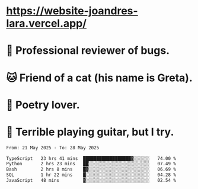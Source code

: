 # https://website-joandres-lara.vercel.app/
# 🐛 Professional reviewer of bugs.
# 🐱 Friend of a cat (his name is Greta).
# 📜 Poetry lover.
# 🎸 Terrible playing guitar, but I try.

<!--START_SECTION:waka-->

```txt
From: 21 May 2025 - To: 28 May 2025

TypeScript   23 hrs 41 mins  ██████████████████▓░░░░░░   74.00 %
Python       2 hrs 23 mins   ██░░░░░░░░░░░░░░░░░░░░░░░   07.49 %
Bash         2 hrs 8 mins    █▓░░░░░░░░░░░░░░░░░░░░░░░   06.69 %
SQL          1 hr 22 mins    █░░░░░░░░░░░░░░░░░░░░░░░░   04.28 %
JavaScript   48 mins         ▓░░░░░░░░░░░░░░░░░░░░░░░░   02.54 %
```

<!--END_SECTION:waka-->
